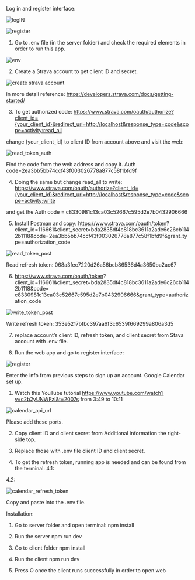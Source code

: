 Log in and register interface:

![logIN](images/log_in.png)

![register](images/register.png)

1. Go to .env file (in the server folder) and check the required elements in order to run this app.

![env](images/env.png)

2. Create a Strava account to get client ID and secret.

![create strava account](images/strava_account.png)

In more detail reference: https://developers.strava.com/docs/getting-started/

3. To get authorized code:
   https://www.strava.com/oauth/authorize?client_id={your_client_id}&redirect_uri=http://localhost&response_type=code&scope=activity:read_all

change {your_client_id} to client ID from account above and visit the web:

![read_token_auth](images/read_auth.png)

Find the code from the web address and copy it.
Auth code=2ea3bb5bb74ccf43f003026778a877c58f1bfd9f

4. Doing the same but change read_all to write:
   https://www.strava.com/oauth/authorize?client_id={your_client_id}&redirect_uri=http://localhost&response_type=code&scope=activity:write

and get the Auth code = c8330981c13ca03c52667c595d2e7b0432906666

5. Install Postman and copy:
   https://www.strava.com/oauth/token? client_id=116661&client_secret=bda2835df4c818bc3611a2ade6c26cb1142b1118&code=2ea3bb5bb74ccf43f003026778a877c58f1bfd9f&grant_type=authorization_code

![read_token_post](images/read_post.png)

Read refresh token: 068a3fec7220d26a56bcb86536d4a3650ba2ac67

6. https://www.strava.com/oauth/token? client_id=116661&client_secret=bda2835df4c818bc3611a2ade6c26cb1142b1118&code= c8330981c13ca03c52667c595d2e7b0432906666&grant_type=authorization_code

![write_token_post](images/write_post.png)

Write refresh token: 353e5217bfbc397aa6f3c6539f669299a806a3d5

7. replace account’s client ID, refresh token, and client secret from Stava account with .env file.

8. Run the web app and go to register interface:

![register](images/register.png)

Enter the info from previous steps to sign up an account.
Google Calendar set up:

1. Watch this YouTube tutorial
   https://www.youtube.com/watch?v=c2b2yUNWFzI&t=2007s
   from 3:49 to 10:11

![calendar_api_url](images/calendar_api.png)

Please add these ports.

2. Copy client ID and client secret from Additional information the right-side top.
3. Replace those with .env file client ID and client secret.

4. To get the refresh token, running app is needed and can be found from the terminal:
   4.1:

4.2:

![calendar_refresh_token](images/calendar_refresh_token.png)

Copy and paste into the .env file.

Installation:

1. Go to server folder and open terminal:
   npm install

2. Run the server
   npm run dev

3. Go to client folder
   npm install

4. Run the client
   npm run dev

5. Press O once the client runs successfully in order to open web
